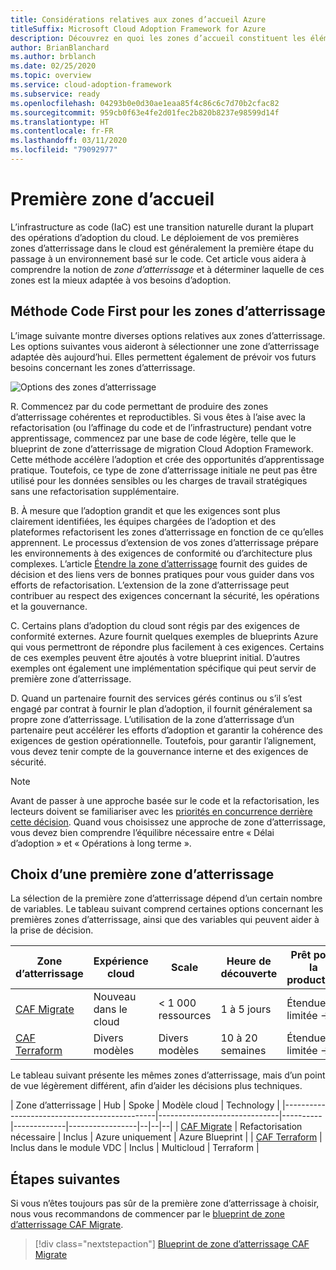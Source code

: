 ```yaml
---
title: Considérations relatives aux zones d’accueil Azure
titleSuffix: Microsoft Cloud Adoption Framework for Azure
description: Découvrez en quoi les zones d’accueil constituent les éléments constitutifs de tout environnement d’adoption du cloud.
author: BrianBlanchard
ms.author: brblanch
ms.date: 02/25/2020
ms.topic: overview
ms.service: cloud-adoption-framework
ms.subservice: ready
ms.openlocfilehash: 04293b0e0d30ae1eaa85f4c86c6c7d70b2cfac82
ms.sourcegitcommit: 959cb0f63e4fe2d01fec2b820b8237e98599d14f
ms.translationtype: HT
ms.contentlocale: fr-FR
ms.lasthandoff: 03/11/2020
ms.locfileid: "79092977"
---
```

# <a name="first-landing-zone"></a>Première zone d’accueil

L’infrastructure as code (IaC) est une transition naturelle durant la plupart des opérations d’adoption du cloud. Le déploiement de vos premières zones d’atterrissage dans le cloud est généralement la première étape du passage à un environnement basé sur le code. Cet article vous aidera à comprendre la notion de _zone d’atterrissage_ et à déterminer laquelle de ces zones est la mieux adaptée à vos besoins d’adoption.

## <a name="code-first-approach-to-landing-zones"></a>Méthode Code First pour les zones d’atterrissage

L’image suivante montre diverses options relatives aux zones d’atterrissage. Les options suivantes vous aideront à sélectionner une zone d’atterrissage adaptée dès aujourd’hui. Elles permettent également de prévoir vos futurs besoins concernant les zones d’atterrissage.

![Options des zones d’atterrissage](../../_images/ready/landing-zone-options.png)

R. Commencez par du code permettant de produire des zones d’atterrissage cohérentes et reproductibles. Si vous êtes à l’aise avec la refactorisation (ou l’affinage du code et de l’infrastructure) pendant votre apprentissage, commencez par une base de code légère, telle que le blueprint de zone d’atterrissage de migration Cloud Adoption Framework. Cette méthode accélère l’adoption et crée des opportunités d’apprentissage pratique. Toutefois, ce type de zone d’atterrissage initiale ne peut pas être utilisé pour les données sensibles ou les charges de travail stratégiques sans une refactorisation supplémentaire.

B. À mesure que l’adoption grandit et que les exigences sont plus clairement identifiées, les équipes chargées de l’adoption et des plateformes refactorisent les zones d’atterrissage en fonction de ce qu’elles apprennent. Le processus d’extension de vos zones d’atterrissage prépare les environnements à des exigences de conformité ou d’architecture plus complexes. L’article [Étendre la zone d’atterrissage](../considerations/index.md) fournit des guides de décision et des liens vers de bonnes pratiques pour vous guider dans vos efforts de refactorisation. L’extension de la zone d’atterrissage peut contribuer au respect des exigences concernant la sécurité, les opérations et la gouvernance.

C. Certains plans d’adoption du cloud sont régis par des exigences de conformité externes. Azure fournit quelques exemples de blueprints Azure qui vous permettront de répondre plus facilement à ces exigences. Certains de ces exemples peuvent être ajoutés à votre blueprint initial. D’autres exemples ont également une implémentation spécifique qui peut servir de première zone d’atterrissage.

D. Quand un partenaire fournit des services gérés continus ou s’il s’est engagé par contrat à fournir le plan d’adoption, il fournit généralement sa propre zone d’atterrissage. L’utilisation de la zone d’atterrissage d’un partenaire peut accélérer les efforts d’adoption et garantir la cohérence des exigences de gestion opérationnelle. Toutefois, pour garantir l’alignement, vous devez tenir compte de la gouvernance interne et des exigences de sécurité.

> [!NOTE]
> Avant de passer à une approche basée sur le code et la refactorisation, les lecteurs doivent se familiariser avec les [priorités en concurrence derrière cette décision](../../strategy/balance-competing-priorities.md#balance-during-ready). Quand vous choisissez une approche de zone d’atterrissage, vous devez bien comprendre l’équilibre nécessaire entre « Délai d’adoption » et « Opérations à long terme ».

## <a name="choosing-a-first-landing-zone"></a>Choix d’une première zone d’atterrissage

La sélection de la première zone d’atterrissage dépend d’un certain nombre de variables. Le tableau suivant comprend certaines options concernant les premières zones d’atterrissage, ainsi que des variables qui peuvent aider à la prise de décision.

| Zone d’atterrissage                                 | Expérience cloud  | Scale             | Heure de découverte | Prêt pour la production | Hybride             | Données sensibles     | Stratégique   | Conformité         |
|----------------------------------------------|-------------------|-------------------|----------------|------------------|--------------------|--------------------|--------------------|--------------------|
| [CAF Migrate](./migrate-landing-zone.md)     | Nouveau dans le cloud      | < 1 000 ressources    | 1 à 5 jours    | Étendue limitée -> | Extension nécessaire | Extension nécessaire | Extension nécessaire | Extension nécessaire |
| [CAF Terraform](./terraform-landing-zone.md) | Divers modèles | Divers modèles | 10 à 20 semaines | Étendue limitée -> | Modules disponibles  | Modules disponibles  | Modules disponibles  | Modules disponibles  |

Le tableau suivant présente les mêmes zones d’atterrissage, mais d’un point de vue légèrement différent, afin d’aider les décisions plus techniques.

| Zone d’atterrissage                                 | Hub                          | Spoke    | Modèle cloud | Technology      |
|----------------------------------------------|------------------------------|----------|-------------|-----------------|--|--|--|
| [CAF Migrate](./migrate-landing-zone.md)     | Refactorisation nécessaire            | Inclus | Azure uniquement  | Azure Blueprint |
| [CAF Terraform](./terraform-landing-zone.md) | Inclus dans le module VDC       | Inclus | Multicloud  | Terraform       |

## <a name="next-steps"></a>Étapes suivantes

Si vous n’êtes toujours pas sûr de la première zone d’atterrissage à choisir, nous vous recommandons de commencer par le [blueprint de zone d’atterrissage CAF Migrate](./migrate-landing-zone.md).

> [!div class="nextstepaction"]
> [Blueprint de zone d’atterrissage CAF Migrate](./migrate-landing-zone.md)
